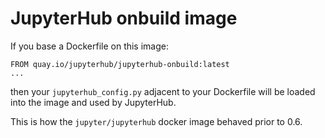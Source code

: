 # JupyterHub onbuild image

If you base a Dockerfile on this image:

    FROM quay.io/jupyterhub/jupyterhub-onbuild:latest
    ...

then your `jupyterhub_config.py` adjacent to your Dockerfile will be loaded into the image and used by JupyterHub.

This is how the `jupyter/jupyterhub` docker image behaved prior to 0.6.
